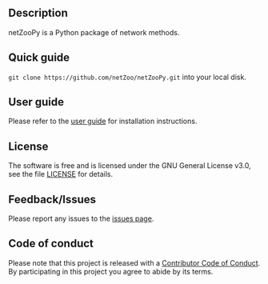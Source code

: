 ## Description
netZooPy is a Python package of network methods.

## Quick guide
`git clone https://github.com/netZoo/netZooPy.git` into your local disk.

## User guide
Please refer to the [user guide](UserGuide.md) for installation instructions.

## License
The software is free and is licensed under the GNU General License v3.0, see the file [LICENSE](LICENSE) for details.

## Feedback/Issues
Please report any issues to the [issues page](https://github.com/netZoo/netZooPy/issues).

## Code of conduct
Please note that this project is released with a [Contributor Code of Conduct](CONDUCT.md). By participating in this project you agree to abide by its terms.
